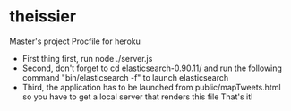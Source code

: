 theissier
=========

Master's project
Procfile for heroku
- First thing first, run node ./server.js
- Second, don't forget to cd elasticsearch-0.90.11/ and run the following command "bin/elasticsearch -f" to launch elasticsearch
- Third, the application has to be launched from public/mapTweets.html so you have to get a local server that renders this file
That's it!
